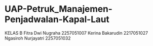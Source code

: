 # UAP-Petruk_Manajemen-Penjadwalan-Kapal-Laut
KELAS B 
Fitra Dwi Nugraha 2257051007 
Kerina Bakarudin 2217051027 
Ngasiroh Nurjayatri 2257051032
